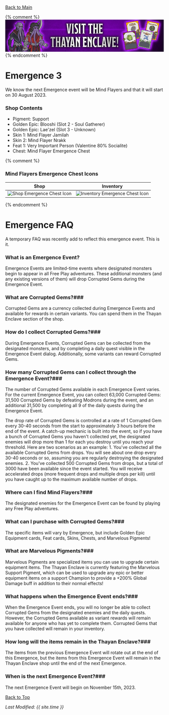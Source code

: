 [Back to Main](index.md)

{% comment %}
![Emergence 3 Banner](images/emergence_3/banner.png)
{% endcomment %}

# Emergence 3

We know the next Emergence event will be Mind Flayers and that it will start on 30 August 2023.

### Shop Contents

* Pigment: Support
* Golden Epic: Blooshi (Slot 2 - Soul Gatherer)
* Golden Epic: Lae'zel (Slot 3 - Unknown)
* Skin 1: Mind Flayer Jamilah
* Skin 2: Mind Flayer Nrakk
* Feat 1: Very Important Person (Valentine 80% Socialite)
* Chest: Mind Flayer Emergence Chest

{% comment %}
### Mind Flayers Emergence Chest Icons

| Shop | Inventory |
|---|---|
| ![Shop Emergence Chest Icon](images/emergence_3/chest.png) | ![Inventory Emergence Chest Icon](images/emergence_3/chestInv.png) |
{% endcomment %}

# Emergence FAQ

A temporary FAQ was recently add to reflect this emergence event. This is it.

### What is an Emergence Event?

Emergence Events are limited-time events where designated monsters begin to appear in all Free Play adventures. These additional monsters (and any existing versions of them) will drop Corrupted Gems during the Emergence Event.

### What are Corrupted Gems?### 

Corrupted Gems are a currency collected during Emergence Events and available for rewards in certain variants. You can spend them in the Thayan Enclave section of the shop.

### How do I collect Corrupted Gems?### 

During Emergence Events, Corrupted Gems can be collected from the designated monsters, and by completing a daily quest visible in the Emergence Event dialog. Additionally, some variants can reward Corrupted Gems.

### How many Corrupted Gems can I collect through the Emergence Event?### 

The number of Corrupted Gems available in each Emergence Event varies. For the current Emergence Event, you can collect 63,000 Corrupted Gems: 31,500 Corrupted Gems by defeating Modrons during the event, and an additional 31,500 by completing all 9 of the daily quests during the Emergence Event. 

The drop rate of Corrupted Gems is controlled at a rate of 1 Corrupted Gem every 30-40 seconds from the start to approximately 3 hours before the end of the event. A catch-up mechanic is built into the event, so if you have a bunch of Corrupted Gems you haven't collected yet, the designated enemies will drop more than 1 for each you destroy until you reach your threshold. Here are two scenarios as an example: 1. You've collected all the available Corrupted Gems from drops. You will see about one drop every 30-40 seconds or so, assuming you are regularly destroying the designated enemies. 2. You've collected 500 Corrupted Gems from drops, but a total of 3000 have been available since the event started. You will receive accelerated drops (more frequent drops and multiple drops per kill) until you have caught up to the maximum available number of drops.

### Where can I find Mind Flayers?### 

The designated enemies for the Emergence Event can be found by playing any Free Play adventures. 

### What can I purchase with Corrupted Gems?### 

The specific items will vary by Emergence, but include Golden Epic Equipment cards, Feat cards, Skins, Chests, and Marvelous Pigments! 

### What are Marvelous Pigments?### 

Marvelous Pigments are specialized items you can use to upgrade certain equipment items. The Thayan Enclave is currently featuring the Marvelous Support Pigment, which can be used to upgrade any epic or better equipment items on a support Champion to provide a +200% Global Damage buff in addition to their normal effects!

### What happens when the Emergence Event ends?### 

When the Emergence Event ends, you will no longer be able to collect Corrupted Gems from the designated enemies and the daily quests. However, the Corrupted Gems available as variant rewards will remain available for anyone who has yet to complete them. Corrupted Gems that you have collected will remain in your inventory.

### How long will the items remain in the Thayan Enclave?### 

The items from the previous Emergence Event will rotate out at the end of this Emergence, but the items from this Emergence Event will remain in the Thayan Enclave shop until the end of the next Emergence. 

### When is the next Emergence Event?### 

The next Emergence Event will begin on November 15th, 2023.

[Back to Top](#top)

*Last Modified: {{ site.time }}*